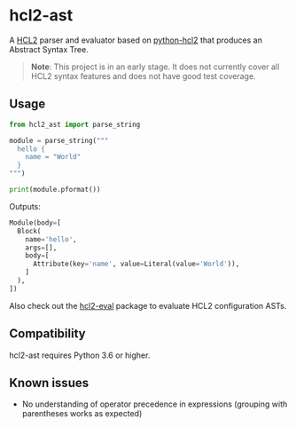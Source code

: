 # hcl2-ast

A [HCL2][] parser and evaluator based on [python-hcl2][] that produces an Abstract Syntax Tree.

  [HCL2]: https://github.com/hashicorp/hcl/blob/main/README.md
  [python-hcl2]: https://pypi.org/project/python-hcl2/
  [hcl2-eval]: https://pypi.org/project/hcl2-eval/

> __Note__: This project is in an early stage. It does not currently cover all HCL2 syntax features
> and does not have good test coverage.

## Usage

```py
from hcl2_ast import parse_string

module = parse_string("""
  hello {
    name = "World"
  }
""")

print(module.pformat())
```

Outputs:

```py
Module(body=[
  Block(
    name='hello',
    args=[],
    body=[
      Attribute(key='name', value=Literal(value='World')),
    ]
  ),
])
```

Also check out the [hcl2-eval][] package to evaluate HCL2 configuration ASTs.

## Compatibility

hcl2-ast requires Python 3.6 or higher.

## Known issues

* No understanding of operator precedence in expressions (grouping with parentheses works as expected)
